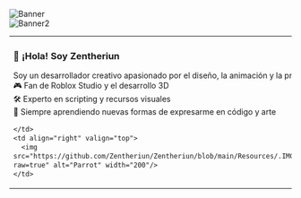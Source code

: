 ![Banner](https://raw.githubusercontent.com/Zentheriun/Zentheriun/main/Resources/.GIFs/Animation%2001.gif)  
![Banner2](https://raw.githubusercontent.com/Zentheriun/Zentheriun/main/Resources/.GIFs/Animation%2002.gif)

<table>
  <tr>
    <td align="left" valign="top">

<h3>👋 ¡Hola! Soy Zentheriun</h3>
<p>
Soy un desarrollador creativo apasionado por el diseño, la animación y la programación.<br>
🎮 Fan de Roblox Studio y el desarrollo 3D<br>
🛠️ Experto en scripting y recursos visuales<br>
🌱 Siempre aprendiendo nuevas formas de expresarme en código y arte
</p>

    </td>
    <td align="right" valign="top">
      <img src="https://github.com/Zentheriun/Zentheriun/blob/main/Resources/.IMGs/Parrot.png?raw=true" alt="Parrot" width="200"/>
    </td>
  </tr>
</table>
